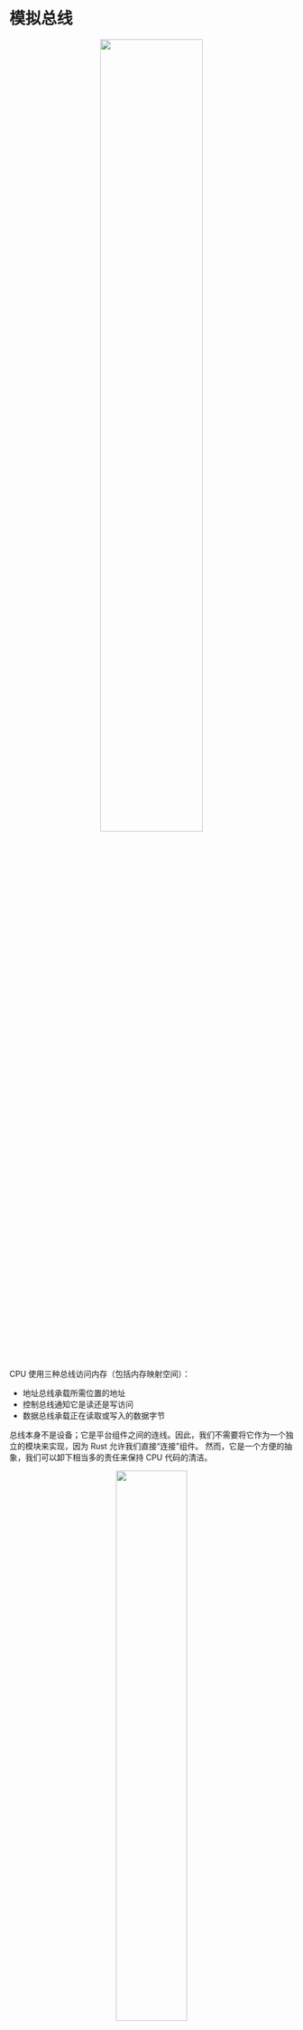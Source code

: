 # 模拟总线

 <div style="text-align:center"><img src="./images/ch4/image_1_bus_schema.png" width="60%"/></div>

CPU 使用三种总线访问内存（包括内存映射空间）：
* 地址总线承载所需位置的地址
* 控制总线通知它是读还是写访问
* 数据总线承载正在读取或写入的数据字节

总线本身不是设备；它是平台组件之间的连线。因此，我们不需要将它作为一个独立的模块来实现，因为 Rust 允许我们直接“连接”组件。
然而，它是一个方便的抽象，我们可以卸下相当多的责任来保持 CPU 代码的清洁。

 <div style="text-align:center"><img src="./images/ch4/image_2_cpu_pinout_2.png" width="50%"/></div>

在我们当前的代码中，CPU 可以直接访问 RAM 空间，并且忽略了内存映射区域。

通过引入 Bus 模块，我们可以有一个地方用于：
* 设备内通信：
    * 数据读/写
    * 将硬件中断路由到 CPU（稍后会详细介绍）
* 处理内存映射
* 协调 PPU 和 CPU 时钟周期（稍后会详细介绍）

好消息是我们不需要编写数据、控制和地址总线的全面仿真。因为它不是硬件芯片，所以没有逻辑期望来自 BUS 的任何特定行为。所以我们可以只编写协调和信号路由。

现在，我们可以实现它的基本框架：
* 访问 CPU RAM
* 镜像

镜像是 NES 试图保持尽可能便宜的副作用。它可以看作是一个地址空间被映射到另一个地址空间。

例如，在 CPU 内存映射 RAM 地址空间 **[0x000 .. 0x0800]** (2 KiB) 被镜像 3 次：
* **[0x800 .. 0x1000]**
* **[0x1000 .. 0x1800]**
* **[0x1800 .. 0x2000]**

这意味着在读取或写入时访问 0x0000 或 0x0800 或 0x1000 或 0x1800 的内存地址没有区别。

镜像的原因是 CPU RAM 只有 2 KiB 的 ram 空间，并且只有 11 位足以寻址 RAM 空间。自然地，NES 主板只有 11 个从 CPU 到 RAM 的寻址轨道。


 <div style="text-align:center"><img src="./images/ch4/image_3_cpu_ram_connection.png" width="70%"/></div>

然而，CPU 有 **[0x0000 - 0x2000]** 为 RAM 空间保留的寻址空间 - 这是 13 位。因此，在访问 RAM 时，最高 2 位无效。
换一种说法，当 CPU 请求地址**0b0001_1111_1111_1111** （13 位）时，RAM 芯片将通过地址总线仅接收 **0b111_1111_1111**（11 位）。

因此，尽管镜像看起来很浪费，但它是布线的副作用，在真正的硬件上它没有任何成本。另一方面，模拟器必须做额外的工作才能提供相同的行为。

长话短说，如果 BUS 收到 **[0x0000 … 0x2000]** 范围内的请求，则需要将最高 2 位清零

类似地，地址空间 **[0x2008 .. 0x4000]** 镜像了 PPU 寄存器 **[0x2000 .. 0x2008]** 的内存映射。这些是 BUS 将负责的仅有的两个镜像。让我们立即对其进行编码，即使我们还没有 PPU 的任何东西。

因此，让我们介绍一个新模块 Bus，它可以直接访问 RAM。

```rust
pub struct Bus {
   cpu_vram: [u8; 2048]
}

impl Bus {
   pub fn new() -> Self{
       Bus {
           cpu_vram: [0; 2048]
       }
   }
}
```

总线还将提供读/写访问：

```rust
const RAM: u16 = 0x0000;
const RAM_MIRRORS_END: u16 = 0x1FFF;
const PPU_REGISTERS: u16 = 0x2000;
const PPU_REGISTERS_MIRRORS_END: u16 = 0x3FFF;

impl Mem for Bus {
   fn mem_read(&self, addr: u16) -> u8 {
       match addr {
           RAM ..= RAM_MIRRORS_END => {
               let mirror_down_addr = addr & 0b00000111_11111111;
               self.cpu_vram[mirror_down_addr as usize]
           }
           PPU_REGISTERS ..= PPU_REGISTERS_MIRRORS_END => {
               let _mirror_down_addr = addr & 0b00100000_00000111;
               todo!("PPU is not supported yet")
           }
           _ => {
               println!("Ignoring mem access at {}", addr);
               0
           }
       }
   }

   fn mem_write(&mut self, addr: u16, data: u8) {
       match addr {
           RAM ..= RAM_MIRRORS_END => {
               let mirror_down_addr = addr & 0b11111111111;
               self.cpu_vram[mirror_down_addr as usize] = data;
           }
           PPU_REGISTERS ..= PPU_REGISTERS_MIRRORS_END => {
               let _mirror_down_addr = addr & 0b00100000_00000111;
               todo!("PPU is not supported yet");
           }
           _ => {
               println!("Ignoring mem write-access at {}", addr);
           }
       }
   }
}
```

最后一步是将 CPU 对 RAM 的直接访问替换为通过 BUS 访问

```rust
pub struct CPU {
   pub register_a: u8,
   pub register_x: u8,
   pub register_y: u8,
   pub status: CpuFlags,
   pub program_counter: u16,
   pub stack_pointer: u8,
   pub bus: Bus,
}


impl Mem for CPU {
   fn mem_read(&self, addr: u16) -> u8 {
       self.bus.mem_read(addr)
   }

   fn mem_write(&mut self, addr: u16, data: u8) {
       self.bus.mem_write(addr, data)
   }
   fn mem_read_u16(&self, pos: u16) -> u16 {
       self.bus.mem_read_u16(pos)
   }
 
   fn mem_write_u16(&mut self, pos: u16, data: u16) {
       self.bus.mem_write_u16(pos, data)
   }
}

impl CPU {
   pub fn new() -> Self {
       CPU {
           register_a: 0,
           register_x: 0,
           register_y: 0,
           stack_pointer: STACK_RESET,
           program_counter: 0,
           status: CpuFlags::from_bits_truncate(0b100100),
           bus: Bus::new(),
       }
   }
   // ...
}
```

现在就差不多了。不难，对吧？

<br/>

------

> 本章完整源代码： <a href="https://github.com/bugzmanov/nes_ebook/tree/master/code/ch4" target="_blank">GitHub</a>
